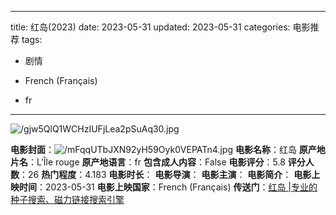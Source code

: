 
---
title: 红岛(2023)
date: 2023-05-31
updated: 2023-05-31
categories: 电影推荐
tags:

- 剧情

- French (Français)
- fr
---

<img src="https://image.tmdb.org/t/p/original/gjw5QlQ1WCHzIUFjLea2pSuAq30.jpg" alt="/gjw5QlQ1WCHzIUFjLea2pSuAq30.jpg" title="/gjw5QlQ1WCHzIUFjLea2pSuAq30.jpg">

**电影封面**：<img src="https://image.tmdb.org/t/p/w200/mFqqUTbJXN92yH59Oyk0VEPATn4.jpg" alt="/mFqqUTbJXN92yH59Oyk0VEPATn4.jpg" title="/mFqqUTbJXN92yH59Oyk0VEPATn4.jpg">
**电影名称**：红岛
**原产地片名**：L'Île rouge
**原产地语言**：fr
**包含成人内容**：False
**电影评分**：5.8
**评分人数**：26
**热门程度**：4.183
**电影时长**：
**电影导演**：
**电影主演**：
**电影简介**：
**电影上映时间**：2023-05-31
**电影上映国家**：French (Français)
**传送门**：[红岛 |专业的种子搜索、磁力链接搜索引擎](https://movie.amd794.com:2083/?search=L%27%C3%8Ele%20rouge&ordering=&mode=match_phrase&page_size=10&page=1)

